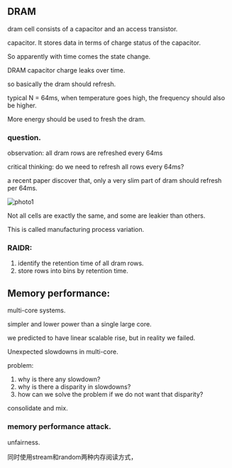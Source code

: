 ## DRAM

dram cell consists of a capacitor and an access transistor.

capacitor. It stores data in terms of charge status of the capacitor.

So apparently with time comes the state change.

DRAM capacitor charge leaks over time.

so basically the dram should refresh.

typical N = 64ms, when temperature goes high, the frequency should also be higher.

More energy should be used to fresh the dram.

### question.
observation: all dram rows are refreshed every 64ms

critical thinking: do we need to refresh all rows every 64ms?

a recent paper discover that, only a very slim part of dram should refresh per 64ms.

![photo1]()

Not all cells are exactly the same, and some are leakier than others.

This is called manufacturing process variation.

### RAIDR:
1. identify the retention time of all dram rows.
2. store rows into bins by retention time.

## Memory performance:
multi-core systems.

simpler and lower power than a single large core.

we predicted to have linear scalable rise, but in reality we failed.

Unexpected slowdowns in multi-core.

problem:
1. why is there any slowdown?
2. why is there a disparity in slowdowns?
3. how can we solve the problem if we do not want that disparity?

consolidate and mix.

### memory performance attack.
unfairness.

同时使用stream和random两种内存阅读方式，

